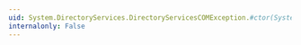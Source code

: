 ```yaml
---
uid: System.DirectoryServices.DirectoryServicesCOMException.#ctor(System.String)
internalonly: False
---
```

